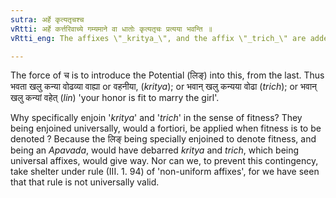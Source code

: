 ```yaml
---
sutra: अर्हे कृत्यतृचश्च
vRtti: अर्हे कर्त्तरिवाच्ये गम्यमाने वा धातोः कृत्यतृचः प्रत्यया भवन्ति ॥
vRtti_eng: The affixes \"_kritya_\", and the affix \"_trich_\" are added to a root, when fitness as regards the agent is implied, as well as the affix \"_lin_\").

---
```

The force of च is to introduce the Potential (लिङ्) into this, from the last. Thus भवता खलु कन्या वोढव्या वाह्या or वहनीया, (_kritya_); or भवान् खलु कन्यया वोढा (_trich_); or भवान् खलु कन्यां वहेत् (_lin_) 'your honor is fit to marry the girl'.

Why specifically enjoin '_kritya_' and '_trich_' in the sense of fitness? They being enjoined universally, would a fortiori, be applied when fitness is to be denoted ? Because the लिङ् being specially enjoined to denote fitness, and being an _Apavada_, would have debarred _kritya_ and _trich_, which being universal affixes, would give way. Nor can we, to prevent this contingency, take shelter under rule (III. 1. 94) of 'non-uniform affixes', for we have seen that that rule is not universally valid.